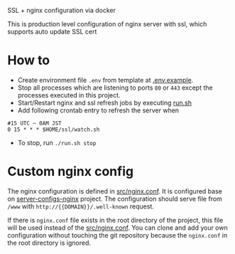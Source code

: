 SSL + nginx configuration via docker

This is production level configuration of nginx server with ssl, which supports auto update SSL cert

# How to
- Create environment file `.env` from template at [.env.example](./.env.example).
- Stop all processes which are listening to ports `80` or `443` except the processes executed in this project.
- Start/Restart nginx and ssl refresh jobs by executing [run.sh](./run.sh)
- Add following crontab entry to refresh the server when
```
#15 UTC ~ 0AM JST
0 15 * * * $HOME/ssl/watch.sh
```

- To stop, run `./run.sh stop`

# Custom nginx config
The nginx configuration is defined in [src/nginx.conf](./src/nginx.conf).
 It is configured base on [server-configs-nginx](https://github.com/h5bp/server-configs-nginx) project.
 The configuration should serve file from `/www` with `http://{{DOMAIN}}/.well-known` request.
 
 If there is `nginx.conf` file exists in the root directory of the project, this file will be used instead of the [src/nginx.conf](./src/nginx.conf).
 You can clone and add your own configuration without touching the git repository because the `nginx.conf` in the root directory is ignored.
